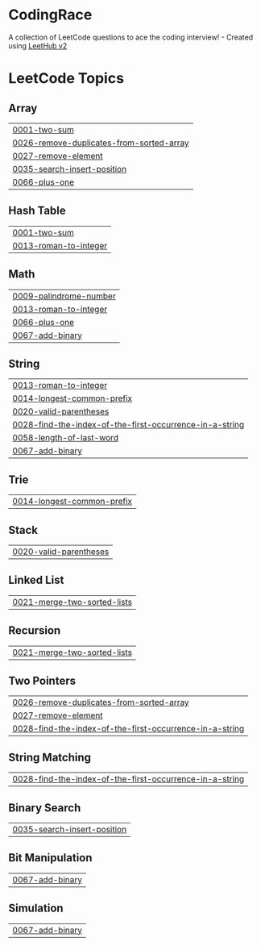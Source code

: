 # CodingRace
A collection of LeetCode questions to ace the coding interview! - Created using [LeetHub v2](https://github.com/arunbhardwaj/LeetHub-2.0)

<!---LeetCode Topics Start-->
# LeetCode Topics
## Array
|  |
| ------- |
| [0001-two-sum](https://github.com/SonMyungJi/CodingRace/tree/master/0001-two-sum) |
| [0026-remove-duplicates-from-sorted-array](https://github.com/SonMyungJi/CodingRace/tree/master/0026-remove-duplicates-from-sorted-array) |
| [0027-remove-element](https://github.com/SonMyungJi/CodingRace/tree/master/0027-remove-element) |
| [0035-search-insert-position](https://github.com/SonMyungJi/CodingRace/tree/master/0035-search-insert-position) |
| [0066-plus-one](https://github.com/SonMyungJi/CodingRace/tree/master/0066-plus-one) |
## Hash Table
|  |
| ------- |
| [0001-two-sum](https://github.com/SonMyungJi/CodingRace/tree/master/0001-two-sum) |
| [0013-roman-to-integer](https://github.com/SonMyungJi/CodingRace/tree/master/0013-roman-to-integer) |
## Math
|  |
| ------- |
| [0009-palindrome-number](https://github.com/SonMyungJi/CodingRace/tree/master/0009-palindrome-number) |
| [0013-roman-to-integer](https://github.com/SonMyungJi/CodingRace/tree/master/0013-roman-to-integer) |
| [0066-plus-one](https://github.com/SonMyungJi/CodingRace/tree/master/0066-plus-one) |
| [0067-add-binary](https://github.com/SonMyungJi/CodingRace/tree/master/0067-add-binary) |
## String
|  |
| ------- |
| [0013-roman-to-integer](https://github.com/SonMyungJi/CodingRace/tree/master/0013-roman-to-integer) |
| [0014-longest-common-prefix](https://github.com/SonMyungJi/CodingRace/tree/master/0014-longest-common-prefix) |
| [0020-valid-parentheses](https://github.com/SonMyungJi/CodingRace/tree/master/0020-valid-parentheses) |
| [0028-find-the-index-of-the-first-occurrence-in-a-string](https://github.com/SonMyungJi/CodingRace/tree/master/0028-find-the-index-of-the-first-occurrence-in-a-string) |
| [0058-length-of-last-word](https://github.com/SonMyungJi/CodingRace/tree/master/0058-length-of-last-word) |
| [0067-add-binary](https://github.com/SonMyungJi/CodingRace/tree/master/0067-add-binary) |
## Trie
|  |
| ------- |
| [0014-longest-common-prefix](https://github.com/SonMyungJi/CodingRace/tree/master/0014-longest-common-prefix) |
## Stack
|  |
| ------- |
| [0020-valid-parentheses](https://github.com/SonMyungJi/CodingRace/tree/master/0020-valid-parentheses) |
## Linked List
|  |
| ------- |
| [0021-merge-two-sorted-lists](https://github.com/SonMyungJi/CodingRace/tree/master/0021-merge-two-sorted-lists) |
## Recursion
|  |
| ------- |
| [0021-merge-two-sorted-lists](https://github.com/SonMyungJi/CodingRace/tree/master/0021-merge-two-sorted-lists) |
## Two Pointers
|  |
| ------- |
| [0026-remove-duplicates-from-sorted-array](https://github.com/SonMyungJi/CodingRace/tree/master/0026-remove-duplicates-from-sorted-array) |
| [0027-remove-element](https://github.com/SonMyungJi/CodingRace/tree/master/0027-remove-element) |
| [0028-find-the-index-of-the-first-occurrence-in-a-string](https://github.com/SonMyungJi/CodingRace/tree/master/0028-find-the-index-of-the-first-occurrence-in-a-string) |
## String Matching
|  |
| ------- |
| [0028-find-the-index-of-the-first-occurrence-in-a-string](https://github.com/SonMyungJi/CodingRace/tree/master/0028-find-the-index-of-the-first-occurrence-in-a-string) |
## Binary Search
|  |
| ------- |
| [0035-search-insert-position](https://github.com/SonMyungJi/CodingRace/tree/master/0035-search-insert-position) |
## Bit Manipulation
|  |
| ------- |
| [0067-add-binary](https://github.com/SonMyungJi/CodingRace/tree/master/0067-add-binary) |
## Simulation
|  |
| ------- |
| [0067-add-binary](https://github.com/SonMyungJi/CodingRace/tree/master/0067-add-binary) |
<!---LeetCode Topics End-->
